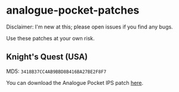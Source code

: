 # analogue-pocket-patches

Disclaimer: I'm new at this; please open issues if you find any bugs.

Use these patches at your own risk.

## Knight's Quest (USA)

MD5: `3418B37CC4AB9BBD8B416BA27BE2F8F7`

You can download the Analogue Pocket IPS patch [here](https://github.com/treyturner/analogue-pocket-patches/blob/main/Knight's%20Quest%20(USA)%20Pocket%20Conversion%20v1.0.ips).
